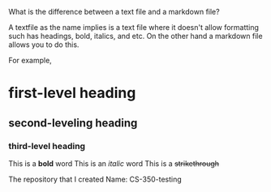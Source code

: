 What is the difference between a text file and a markdown file?

A textfile as the name implies is a text file where it doesn't allow formatting such has headings, bold, italics, and etc.
On the other hand a markdown file allows you to do this.

For example,
# first-level heading
## second-leveling heading
### third-level heading

This is a **bold** word
This is an *italic* word
This is a ~~strikethrough~~

The repository that I created
Name: CS-350-testing
